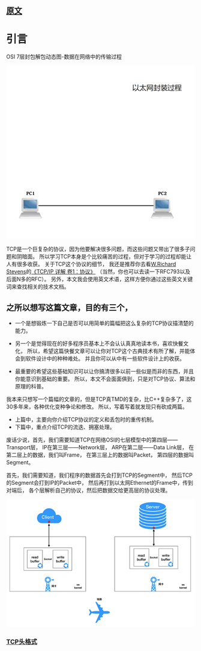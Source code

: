
## [原文](https://coolshell.cn/articles/11564.html)

# 引言 

OSI 7层封包解包动态图-数据在网络中的传输过程

![](../../images/OSI7_layer_packet_unpacking_dynamic_graph_data_transmission_process_in_the_network.gif)


TCP是一个巨复杂的协议，因为他要解决很多问题，而这些问题又带出了很多子问题和阴暗面。
所以学习TCP本身是个比较痛苦的过程，但对于学习的过程却能让人有很多收获。
关于TCP这个协议的细节，
我还是推荐你去看[W.Richard Stevens](http://www.kohala.com/start/)的[《TCP/IP 详解 卷1：协议》](https://book.douban.com/subject/1088054/)
（当然，你也可以去读一下RFC793以及后面N多的RFC）。
另外，本文我会使用英文术语，这样方便你通过这些英文关键词来查找相关的技术文档。
  
##  之所以想写这篇文章，目的有三个，
  
- 一个是想锻炼一下自己是否可以用简单的篇幅把这么复杂的TCP协议描清楚的能力。

- 另一个是觉得现在的好多程序员基本上不会认认真真地读本书，喜欢快餐文化，
所以，希望这篇快餐文章可以让你对TCP这个古典技术有所了解，并能体会到软件设计中的种种难处。
并且你可以从中有一些软件设计上的收获。
  
- 最重要的希望这些基础知识可以让你搞清很多以前一些似是而非的东西，并且你能意识到基础的重要。
  所以，本文不会面面俱到，只是对TCP协议、算法和原理的科普。
  

我本来只想写一个篇幅的文章的，但是TCP真TMD的复杂，比C++复杂多了，这30多年来，各种优化变种争论和修改。
所以，写着写着就发现只有砍成两篇。

- 上篇中，主要向你介绍TCP协议的定义和丢包时的重传机制。
- 下篇中，重点介绍TCP的流迭、拥塞处理。

废话少说，首先，我们需要知道TCP在网络OSI的七层模型中的第四层——Transport层，
IP在第三层——Network层，
ARP在第二层——Data Link层，
在第二层上的数据，我们叫Frame，
在第三层上的数据叫Packet，
第四层的数据叫Segment。

首先，我们需要知道，我们程序的数据首先会打到TCP的Segment中，
然后TCP的Segment会打到IP的Packet中，
然后再打到以太网Ethernet的Frame中，传到对端后，
各个层解析自己的协议，然后把数据交给更高层的协议处理。
 
 
![](../../images/tcp/TCP.gif)
 
###  [TCP头格式](2_TCP头格式.md)




 